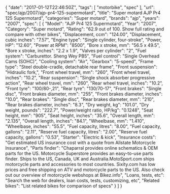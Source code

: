 {
    "date": "2017-01-12T22:46:50Z",
    "tags": [
        "motorbike",
        "spec"
    ],
    "url": "spec\/ajp\/2007\/ajp-pr4-125-supermotard",
    "title": "Super motard AJP Pr4 125 Supermotard",
    "categories": "Super motard",
    "brands": "ajp",
    "years": "2007",
    "spec": [
        {
            "Model": "AJP Pr4 125 Supermotard",
            "Year": "2007",
            "Category": "Super motard",
            "Rating": "62.9 out of 100. Show full rating and compare with other bikes",
            "Displacement, ccm": "124.00",
            "Displacement, cubic inches": "7.57",
            "Engine type": "Single cylinder, four-stroke",
            "Power, HP": "12.60",
            "Power at RPM": "8500",
            "Bore x stroke, mm": "56.5 x 49.5",
            "Bore x stroke, inches": "2.2 x 1.9",
            "Valves per cylinder": "2",
            "Fuel system": "Carburettor. Sheng Wey PB5",
            "Fuel control": "Single Overhead Cams (SOHC)",
            "Cooling system": "Air",
            "Gearbox": "5-speed",
            "Frame type": "Steel double-cradle, detachable rear frame",
            "Front suspension": "Hidraulic fork,",
            "Front wheel travel, mm": "260",
            "Front wheel travel, inches": "10.2",
            "Rear suspension": "Single shock absorber progressive action",
            "Rear wheel travel, mm": "260",
            "Rear wheel travel, inches": "10.2",
            "Front tyre": "100\/80-,21",
            "Rear tyre": "130\/70-17",
            "Front brakes": "Single disc",
            "Front brakes diameter, mm": "255",
            "Front brakes diameter, inches": "10.0",
            "Rear brakes": "Single disc",
            "Rear brakes diameter, mm": "210",
            "Rear brakes diameter, inches": "8.3",
            "Dry weight, kg": "101.0",
            "Dry weight, pounds": "222.7",
            "Power\/weight ratio, HP\/kg": "0.1248",
            "Seat height, mm": "905",
            "Seat height, inches": "35.6",
            "Overall length, mm": "2.135",
            "Overall length, inches": "84.1",
            "Wheelbase, mm": "1.410",
            "Wheelbase, inches": "55.5",
            "Fuel capacity, litres": "8.00",
            "Fuel capacity, gallons": "2.11",
            "Reserve fuel capacity, litres": "2.00",
            "Reserve fuel capacity, gallons": "0.53",
            "Starter": "Electric & kick",
            "Insurance costs": "Get estimated US insurance cost with a quote from Allstate Motorcycle Insurance",
            "Parts finder": "Chaparral provides online schematics & OEM parts for the US.   Motorcycle Superstore provides an easy-to-use parts finder. Ships to the US, Canada, UK and Australia.MotoSport.com ships motorcycle parts and accessories to most countries.    Sixity.com has low prices and free shipping on ATV and motorcycle parts to the US. Also check out our overview of motorcycle webshops at Bikez.info",
            "Loans, tests, etc": "Search the web for dealers, loan costs, tests, customizing, etc",
            "Related bikes": "List related bikes for comparison of specs"
        }
    ]
}